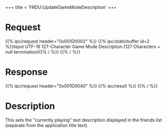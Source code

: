 +++
title = 'FRDU:UpdateGameModeDescription'
+++

# Request

{{% ipc/request header="0x001D0002" %}}
{{% ipc/staticbuffer id=2 %}}Input UTF-16 127-Character Game Mode Description (127 Characters + null termination){{% / %}}
{{% / %}}

# Response

{{% ipc/request header="0x001D0040" %}}
{{% ipc/result %}}
{{% / %}}

# Description

This sets the "currently playing" text description displayed in the friends list (separate from the application title text).
